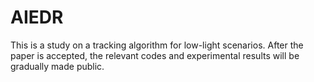# AIEDR
This is a study on a tracking algorithm for low-light scenarios.
After the paper is accepted, the relevant codes and experimental results will be gradually made public.
